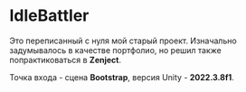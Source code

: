# IdleBattler
Это переписанный с нуля мой старый проект. Изначально задумывалось в качестве портфолио, но решил также попрактиковаться в **Zenject**. 

Точка входа - сцена **Bootstrap**, версия Unity - **2022.3.8f1**.
